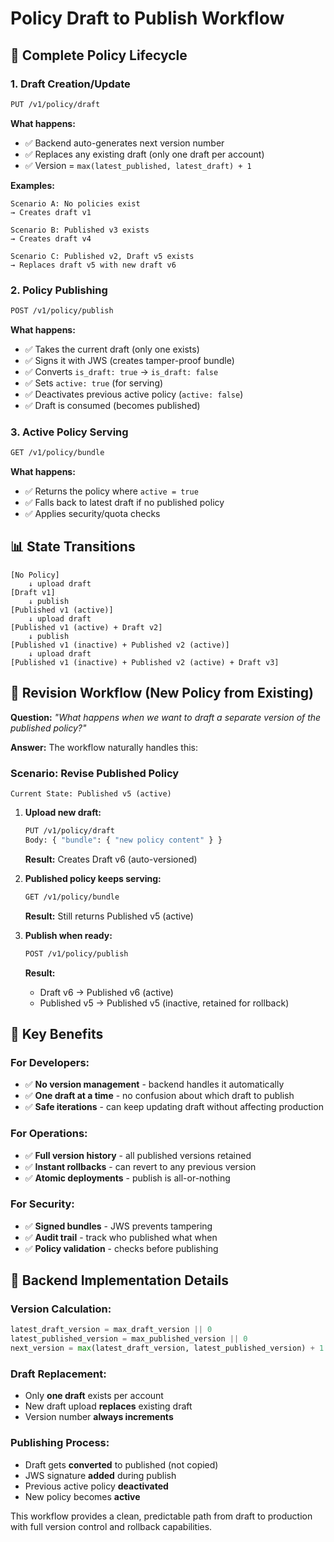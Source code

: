 # Policy Draft to Publish Workflow

## 🔄 **Complete Policy Lifecycle**

### **1. Draft Creation/Update**
```bash
PUT /v1/policy/draft
```
**What happens:**
- ✅ Backend auto-generates next version number
- ✅ Replaces any existing draft (only one draft per account)
- ✅ Version = `max(latest_published, latest_draft) + 1`

**Examples:**
```
Scenario A: No policies exist
→ Creates draft v1

Scenario B: Published v3 exists  
→ Creates draft v4

Scenario C: Published v2, Draft v5 exists
→ Replaces draft v5 with new draft v6
```

### **2. Policy Publishing**
```bash
POST /v1/policy/publish
```
**What happens:**
- ✅ Takes the current draft (only one exists)
- ✅ Signs it with JWS (creates tamper-proof bundle)
- ✅ Converts `is_draft: true` → `is_draft: false`
- ✅ Sets `active: true` (for serving)
- ✅ Deactivates previous active policy (`active: false`)
- ✅ Draft is consumed (becomes published)

### **3. Active Policy Serving**
```bash
GET /v1/policy/bundle
```
**What happens:**
- ✅ Returns the policy where `active = true` 
- ✅ Falls back to latest draft if no published policy
- ✅ Applies security/quota checks

## 📊 **State Transitions**

```
[No Policy] 
    ↓ upload draft
[Draft v1] 
    ↓ publish
[Published v1 (active)] 
    ↓ upload draft  
[Published v1 (active) + Draft v2]
    ↓ publish
[Published v1 (inactive) + Published v2 (active)]
    ↓ upload draft
[Published v1 (inactive) + Published v2 (active) + Draft v3]
```

## 🔄 **Revision Workflow (New Policy from Existing)**

**Question:** *"What happens when we want to draft a separate version of the published policy?"*

**Answer:** The workflow naturally handles this:

### **Scenario: Revise Published Policy**
```
Current State: Published v5 (active)
```

1. **Upload new draft:**
   ```bash
   PUT /v1/policy/draft
   Body: { "bundle": { "new policy content" } }
   ```
   **Result:** Creates Draft v6 (auto-versioned)

2. **Published policy keeps serving:**
   ```bash
   GET /v1/policy/bundle  
   ```
   **Result:** Still returns Published v5 (active)

3. **Publish when ready:**
   ```bash
   POST /v1/policy/publish
   ```
   **Result:** 
   - Draft v6 → Published v6 (active)
   - Published v5 → Published v5 (inactive, retained for rollback)

## 🎯 **Key Benefits**

### **For Developers:**
- ✅ **No version management** - backend handles it automatically
- ✅ **One draft at a time** - no confusion about which draft to publish
- ✅ **Safe iterations** - can keep updating draft without affecting production

### **For Operations:**  
- ✅ **Full version history** - all published versions retained
- ✅ **Instant rollbacks** - can revert to any previous version
- ✅ **Atomic deployments** - publish is all-or-nothing

### **For Security:**
- ✅ **Signed bundles** - JWS prevents tampering
- ✅ **Audit trail** - track who published what when
- ✅ **Policy validation** - checks before publishing

## 🔧 **Backend Implementation Details**

### **Version Calculation:**
```python
latest_draft_version = max_draft_version || 0
latest_published_version = max_published_version || 0  
next_version = max(latest_draft_version, latest_published_version) + 1
```

### **Draft Replacement:**
- Only **one draft** exists per account
- New draft upload **replaces** existing draft
- Version number **always increments**

### **Publishing Process:**
- Draft gets **converted** to published (not copied)
- JWS signature **added** during publish
- Previous active policy **deactivated**
- New policy becomes **active**

This workflow provides a clean, predictable path from draft to production with full version control and rollback capabilities.

